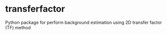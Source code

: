 # transferfactor
Python package for perform background estimation using 2D transfer factor (TF) method
